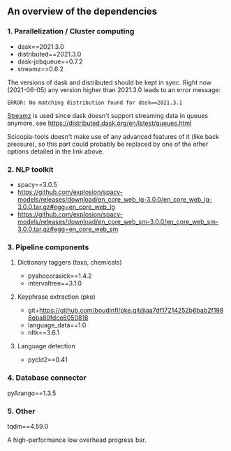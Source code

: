 ## An overview of the dependencies

### 1. Parallelization / Cluster computing

- dask==2021.3.0
- distributed==2021.3.0
- dask-jobqueue==0.7.2
- streamz==0.6.2

The versions of dask and distributed should be kept in sync. Right now (2021-06-05) any version higher than 2021.3.0 leads to an error message:

`ERROR: No matching distribution found for dask==2021.3.1`

[Streamz](https://streamz.readthedocs.io/en/latest/dask.html) is used since dask doesn't support streaming data in queues anymore, see https://distributed.dask.org/en/latest/queues.html

Scicopia-tools doesn't make use of any advanced features of it (like back pressure), so this part could probably be replaced by one of the other options detailed in the link above.

### 2. NLP toolkit

- spacy==3.0.5
- https://github.com/explosion/spacy-models/releases/download/en_core_web_lg-3.0.0/en_core_web_lg-3.0.0.tar.gz#egg=en_core_web_lg
- https://github.com/explosion/spacy-models/releases/download/en_core_web_sm-3.0.0/en_core_web_sm-3.0.0.tar.gz#egg=en_core_web_sm

### 3. Pipeline components

1. Dictionary taggers (taxa, chemicals)
   - pyahocorasick==1.4.2
   - intervaltree==3.1.0

2. Keyphrase extraction (pke)
   - git+https://github.com/boudinfl/pke.git@aa7df17214252b6bab2f1988eba89fdce8050818
   - language_data==1.0
   - nltk==3.6.1
3. Language detection
   - pycld2==0.41

### 4. Database connector

pyArango==1.3.5

### 5. Other

tqdm==4.59.0

A high-performance low overhead progress bar.



